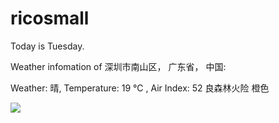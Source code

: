 # ricosmall

Today is Tuesday.

Weather infomation of 深圳市南山区， 广东省， 中国: 

Weather: 晴, Temperature: 19 ℃ , Air Index: 52 良森林火险 橙色

<img src="https://github-readme-stats.vercel.app/api?username=ricosmall&show_icons=true" />
